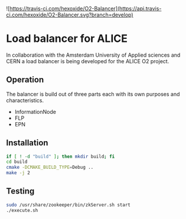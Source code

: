 ![https://travis-ci.com/hexoxide/O2-Balancer](https://api.travis-ci.com/hexoxide/O2-Balancer.svg?branch=develop)
# Load balancer for ALICE
In collaboration with the Amsterdam University of Applied sciences and CERN a load balancer is being developed for the ALICE O2 project.

## Operation
The balancer is build out of three parts each with its own purposes and characteristics. 

* InformationNode
* FLP
* EPN

## Installation

```bash
if [ ! -d "build" ]; then mkdir build; fi
cd build
cmake -DCMAKE_BUILD_TYPE=Debug ..
make -j 2
```

## Testing

```bash
sudo /usr/share/zookeeper/bin/zkServer.sh start
./execute.sh
```
